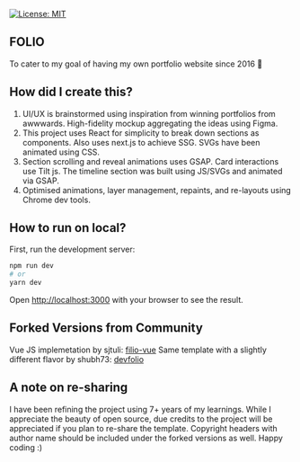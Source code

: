 [![License: MIT](https://img.shields.io/badge/License-MIT-yellow.svg)](https://opensource.org/licenses/MIT)

## FOLIO

To cater to my goal of having my own portfolio website since 2016 🚀

## How did I create this?

1. UI/UX is brainstormed using inspiration from winning portfolios from awwwards. High-fidelity mockup aggregating the ideas using Figma.
2. This project uses React for simplicity to break down sections as components. Also uses next.js to achieve SSG. SVGs have been animated using CSS.
3. Section scrolling and reveal animations uses GSAP. Card interactions use Tilt js. The timeline section was built using JS/SVGs and animated via GSAP.
4. Optimised animations, layer management, repaints, and re-layouts using Chrome dev tools.

## How to run on local?

First, run the development server:

```bash
npm run dev
# or
yarn dev
```

Open [http://localhost:3000](http://localhost:3000) with your browser to see the result.

## Forked Versions from Community

Vue JS implemetation by sjtuli: [filio-vue](https://github.com/sjtuli/filio-vue)
Same template with a slightly different flavor by shubh73: [devfolio](https://github.com/shubh73/devfolio)

## A note on re-sharing

I have been refining the project using 7+ years of my learnings. While I appreciate the beauty of open source, due credits to the project will be appreciated if you plan to re-share the template. Copyright headers with author name should be included under the forked versions as well. Happy coding :)